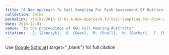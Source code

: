 ```yaml
---
title: "A New Approach To Soil Sampling For Risk Assessment Of Nutrient Mobilisation."
collection: talks
permalink: /talks/2016-12-01-A-New-Approach-To-Soil-Sampling-For-Risk-Assessment-Of-Nutrient-Mobilisation
date: 2016-12-01
venue: 'In the proceedings of AGU Fall Meeting Abstracts'
citation: ' J. {Jonczyk},  G. {Owen},  M. {Snell},  N. {Barber},  C. {Benskin},  S. {Reaney},  P. {Haygarth},  P. {Quinn},  P. {Barker},  A. {Aftab}, &quot;A New Approach To Soil Sampling For Risk Assessment Of Nutrient Mobilisation..&quot; In the proceedings of AGU Fall Meeting Abstracts, 2016.'
---
```

Use [Google Scholar](https://scholar.google.com/scholar?q=A+New+Approach+To+Soil+Sampling+For+Risk+Assessment+Of+Nutrient+Mobilisation.){:target="_blank"} for full citation